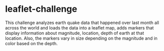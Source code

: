# leaflet-challenge

This challenge analyzes earth quake data that happened over last month all across the world and loads the data into a leaflet map, adds markers that display information about magnitude, location, depth of earth at that location. Also, the markers vary in size depending on the magnitude and in color based on the depth.
